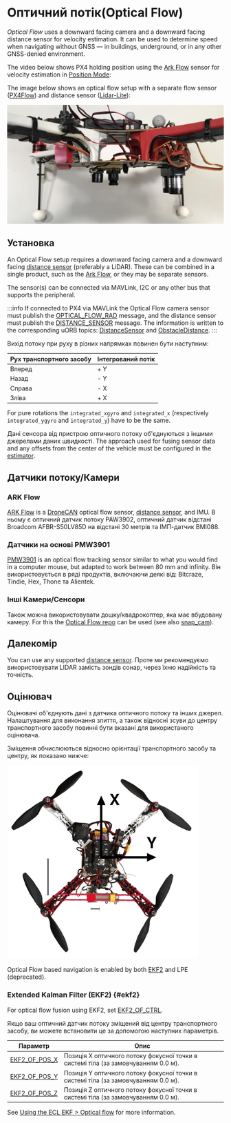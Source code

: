 # Оптичний потік(Optical Flow)

_Optical Flow_ uses a downward facing camera and a downward facing distance sensor for velocity estimation.
It can be used to determine speed when navigating without GNSS — in buildings, underground, or in any other GNSS-denied environment.

The video below shows PX4 holding position using the [Ark Flow](#ark-flow) sensor for velocity estimation in [Position Mode](../flight_modes_mc/position.md):

<lite-youtube videoid="aPQKgUof3Pc" title="ARK Flow with PX4 Optical Flow Position Hold"/>

<!-- ARK Flow with PX4 Optical Flow Position Hold: 20210605 -->

The image below shows an optical flow setup with a separate flow sensor ([PX4Flow](../sensor/px4flow.md)) and distance sensor ([Lidar-Lite](../sensor/lidar_lite.md)):

![Optical flow lidar attached](../../assets/hardware/sensors/optical_flow/flow_lidar_attached.jpg)

## Установка

An Optical Flow setup requires a downward facing camera and a downward facing [distance sensor](../sensor/rangefinders.md) (preferably a LiDAR).
These can be combined in a single product, such as the [Ark Flow](#ark-flow), or they may be separate sensors.

The sensor(s) can be connected via MAVLink, I2C or any other bus that supports the peripheral.

:::info
If connected to PX4 via MAVLink the Optical Flow camera sensor must publish the [OPTICAL_FLOW_RAD](https://mavlink.io/en/messages/common.html#OPTICAL_FLOW_RAD) message, and the distance sensor must publish the [DISTANCE_SENSOR](https://mavlink.io/en/messages/common.html#DISTANCE_SENSOR) message.
The information is written to the corresponding uORB topics: [DistanceSensor](../msg_docs/DistanceSensor.md) and [ObstacleDistance](../msg_docs/ObstacleDistance.md).
:::

Вихід потоку при руху в різних напрямках повинен бути наступним:

| Рух транспортного засобу | Інтегрований потік |
| ------------------------ | ------------------ |
| Вперед                   | + Y                |
| Назад                    | - Y                |
| Справа                   | - X                |
| Зліва                    | + X                |

For pure rotations the `integrated_xgyro` and `integrated_x` (respectively `integrated_ygyro` and `integrated_y`) have to be the same.

Дані сенсора від пристрою оптичного потоку об'єднуються з іншими джерелами даних швидкості.
The approach used for fusing sensor data and any offsets from the center of the vehicle must be configured in the [estimator](#estimators).

## Датчики потоку/Камери

### ARK Flow

[ARK Flow](../dronecan/ark_flow.md) is a [DroneCAN](../dronecan/index.md) optical flow sensor, [distance sensor](../sensor/rangefinders.md), and IMU.
В ньому є оптичний датчик потоку PAW3902, оптичний датчик відстані Broadcom AFBR-S50LV85D на відстані 30 метрів та ІМП-датчик BMI088.

### Датчики на основі PMW3901

[PMW3901](../sensor/pmw3901.md) is an optical flow tracking sensor similar to what you would find in a computer mouse, but adapted to work between 80 mm and infinity.
Він використовується в ряді продуктів, включаючи деякі від: Bitcraze, Tindie, Hex, Thone та Alientek.

### Інші Камери/Сенсори

Також можна використовувати дошку/квадрокоптер, яка має вбудовану камеру.
For this the [Optical Flow repo](https://github.com/PX4/OpticalFlow) can be used (see also [snap_cam](https://github.com/PX4/snap_cam)).

## Далекомір

You can use any supported [distance sensor](../sensor/rangefinders.md).
Проте ми рекомендуємо використовувати LIDAR замість зондів сонар, через їхню надійність та точність.

## Оцінювач

Оцінювачі об'єднують дані з датчика оптичного потоку та інших джерел.
Налаштування для виконання злиття, а також відносні зсуви до центру транспортного засобу повинні бути вказані для використаного оцінювача.

Зміщення обчислюються відносно орієнтації транспортного засобу та центру, як показано нижче:

![Optical Flow offsets](../../assets/hardware/sensors/optical_flow/px4flow_offset.png)

Optical Flow based navigation is enabled by both [EKF2](#ekf2) and LPE (deprecated).

### Extended Kalman Filter (EKF2) {#ekf2}

For optical flow fusion using EKF2, set [EKF2_OF_CTRL](../advanced_config/parameter_reference.md#EKF2_OF_CTRL).

Якщо ваш оптичний датчик потоку зміщений від центру транспортного засобу, ви можете встановити це за допомогою наступних параметрів.

| Параметр                                                                                                                                                          | Опис                                                                                                                                  |
| ----------------------------------------------------------------------------------------------------------------------------------------------------------------- | ------------------------------------------------------------------------------------------------------------------------------------- |
| <a id="EKF2_OF_POS_X"></a>[EKF2_OF_POS_X](../advanced_config/parameter_reference.md#EKF2_OF_POS_X) | Позиція X оптичного потоку фокусної точки в системі тіла (за замовчуванням 0.0 м). |
| <a id="EKF2_OF_POS_Y"></a>[EKF2_OF_POS_Y](../advanced_config/parameter_reference.md#EKF2_OF_POS_Y) | Позиція Y оптичного потоку фокусної точки в системі тіла (за замовчуванням 0.0 м). |
| <a id="EKF2_OF_POS_Z"></a>[EKF2_OF_POS_Z](../advanced_config/parameter_reference.md#EKF2_OF_POS_Z) | Позиція Z оптичного потоку фокусної точки в системі тіла (за замовчуванням 0.0 м). |

See [Using the ECL EKF > Optical flow](../advanced_config/tuning_the_ecl_ekf.md#optical-flow) for more information.
